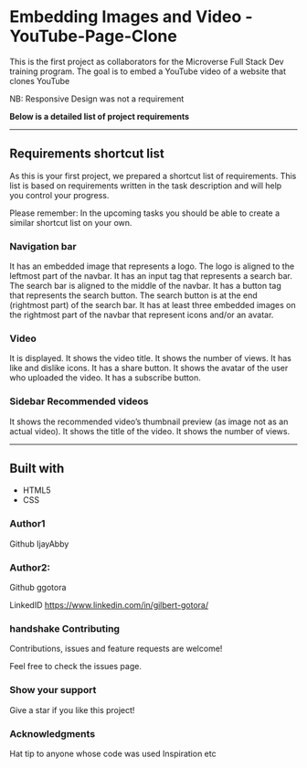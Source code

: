 # Embedding Images and Video - YouTube-Page-Clone

This is the first project as collaborators for the Microverse Full Stack Dev training program.
The goal is to embed a YouTube video of a website that clones YouTube

NB: Responsive Design was not a requirement

**Below is a detailed list of project requirements** 
___

## Requirements shortcut list
As this is your first project, we prepared a shortcut list of requirements. This list is based on requirements written in the task description and will help you control your progress.

Please remember: In the upcoming tasks you should be able to create a similar shortcut list on your own.

### Navigation bar
It has an embedded image that represents a logo.
The logo is aligned to the leftmost part of the navbar.
It has an input tag that represents a search bar.
The search bar is aligned to the middle of the navbar.
It has a button tag that represents the search button.
The search button is at the end (rightmost part) of the search bar.
It has at least three embedded images on the rightmost part of the navbar that represent icons and/or an avatar.
### Video
It is displayed.
It shows the video title.
It shows the number of views.
It has like and dislike icons.
It has a share button.
It shows the avatar of the user who uploaded the video.
It has a subscribe button.
### Sidebar Recommended videos
It shows the recommended video’s thumbnail preview (as image not as an actual video).
It shows the title of the video.
It shows the number of views.

***
## Built with
- HTML5
- CSS

### Author1
Github IjayAbby 

### Author2:

Github ggotora

LinkedID https://www.linkedin.com/in/gilbert-gotora/

### handshake Contributing
Contributions, issues and feature requests are welcome!

Feel free to check the issues page.

### Show your support
Give a star if you like this project!

### Acknowledgments
Hat tip to anyone whose code was used
Inspiration
etc
